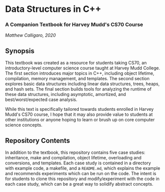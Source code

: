 # Data Structures in C++
### A Companion Textbook for Harvey Mudd's CS70 Course
*Matthew Calligaro, 2020*

## Synopsis
This textbook was created as a resource for students taking CS70, an introductory-level computer science course taught at Harvey Mudd College.  The first section introduces major topics in C++, including object lifetime, compilation, memory management, and templates.  The second section explores basic data structures including linear data structures, trees, heaps, and hash sets.  The final section builds tools for analyzing the runtime of these data structures, including asymptotic, amortized, and best/worst/expected case analysis.

While this text is specifically tailored towards students enrolled in Harvey Mudd's CS70 course, I hope that it may also provide value to students at other institutions or anyone hoping to learn or brush up on core computer science concepts.

## Repository Contents
In addition to the textbook, this repository contains five case studies: inheritance, make and compilation, object lifetime, overloading and conversions, and templates.  Each case study is contained in a directory with example code, a makefile, and a `README.md`, which explains the example and recommends experiments which can be run on the code.  The intent is for students to clone this repository and modify/experiment with the code in each case study, which can be a great way to solidify abstract concepts.
